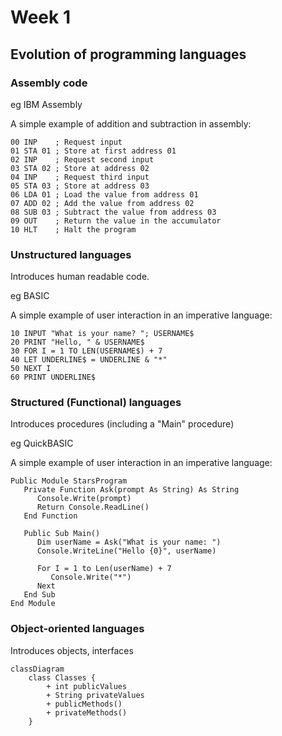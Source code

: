 # Week 1

## Evolution of programming languages

### Assembly code

eg IBM Assembly

A simple example of addition and subtraction in assembly:
```
00 INP    ; Request input
01 STA 01 ; Store at first address 01
02 INP    ; Request second input
03 STA 02 ; Store at address 02
04 INP    ; Request third input
05 STA 03 ; Store at address 03
06 LDA 01 ; Load the value from address 01
07 ADD 02 ; Add the value from address 02
08 SUB 03 ; Subtract the value from address 03
09 OUT    ; Return the value in the accumulator
10 HLT    ; Halt the program
```

### Unstructured languages

Introduces human readable code.

eg BASIC

A simple example of user interaction in an imperative language:

```
10 INPUT "What is your name? "; USERNAME$
20 PRINT "Hello, " & USERNAME$
30 FOR I = 1 TO LEN(USERNAME$) + 7
40 LET UNDERLINE$ = UNDERLINE & "*"
50 NEXT I
60 PRINT UNDERLINE$
```

### Structured (Functional) languages

Introduces procedures (including a "Main" procedure)

eg QuickBASIC

A simple example of user interaction in an imperative language:

```
Public Module StarsProgram
   Private Function Ask(prompt As String) As String
      Console.Write(prompt)
      Return Console.ReadLine()
   End Function

   Public Sub Main()
      Dim userName = Ask("What is your name: ")
      Console.WriteLine("Hello {0}", userName)

      For I = 1 to Len(userName) + 7
         Console.Write("*")
      Next
   End Sub
End Module
```

### Object-oriented languages

Introduces objects, interfaces

```mermaid
classDiagram
    class Classes {
        + int publicValues
        + String privateValues
        + publicMethods()
        + privateMethods()
    }
``` 

